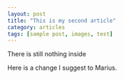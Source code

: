 ```yaml
---
layout: post
title: "This is my second article"
category: articles
tags: [sample post, images, test]
---
```


There is still nothing inside

Here is a change I suggest to Marius.
